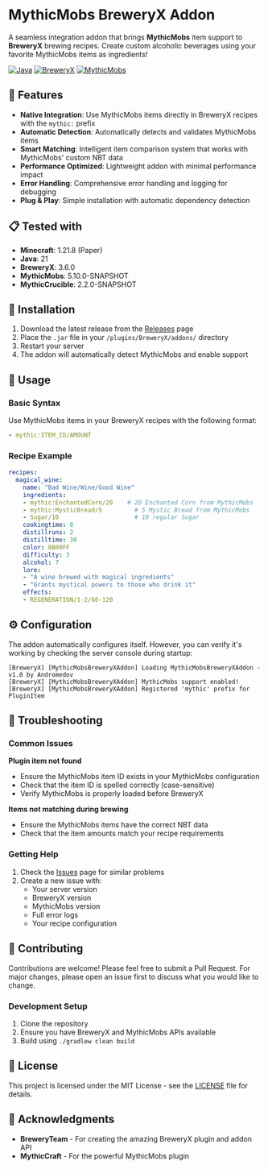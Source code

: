 # MythicMobs BreweryX Addon

A seamless integration addon that brings **MythicMobs** item support to **BreweryX** brewing recipes. Create custom alcoholic beverages using your favorite MythicMobs items as ingredients!

[![Java](https://img.shields.io/badge/Java-17-orange.svg)](https://www.oracle.com/java/)
[![BreweryX](https://img.shields.io/badge/BreweryX-3.6.0-blue.svg)](https://github.com/BreweryTeam/BreweryX)
[![MythicMobs](https://img.shields.io/badge/MythicMobs-5.4.0+-purple.svg)](https://mythiccraft.io/)

## 🍺 Features

- **Native Integration**: Use MythicMobs items directly in BreweryX recipes with the `mythic:` prefix
- **Automatic Detection**: Automatically detects and validates MythicMobs items
- **Smart Matching**: Intelligent item comparison system that works with MythicMobs' custom NBT data
- **Performance Optimized**: Lightweight addon with minimal performance impact
- **Error Handling**: Comprehensive error handling and logging for debugging
- **Plug & Play**: Simple installation with automatic dependency detection

## 📋 Tested with

- **Minecraft**: 1.21.8 (Paper)
- **Java**: 21
- **BreweryX**: 3.6.0
- **MythicMobs**: 5.10.0-SNAPSHOT
- **MythicCrucible**: 2.2.0-SNAPSHOT

## 🚀 Installation

1. Download the latest release from the [Releases](https://github.com/Andromedov/MythicMobs-BreweryX-Addon/releases) page
2. Place the `.jar` file in your `/plugins/BreweryX/addons/` directory
3. Restart your server
4. The addon will automatically detect MythicMobs and enable support

## 📖 Usage

### Basic Syntax

Use MythicMobs items in your BreweryX recipes with the following format:

```yaml
- mythic:ITEM_ID/AMOUNT
 ```

### Recipe Example

```yaml
recipes:
  magical_wine:
    name: "Bad Wine/Wine/Good Wine"
    ingredients:
    - mythic:EnchantedCorn/20    # 20 Enchanted Corn from MythicMobs
    - mythic:MysticBread/5         # 5 Mystic Bread from MythicMobs
    - Sugar/10                     # 10 regular Sugar
    cookingtime: 8
    distillruns: 2
    distilltime: 30
    color: 8B00FF
    difficulty: 3
    alcohol: 7
    lore:
    - "A wine brewed with magical ingredients"
    - "Grants mystical powers to those who drink it"
    effects:
    - REGENERATION/1-2/60-120
```

## ⚙️ Configuration

The addon automatically configures itself. However, you can verify it's working by checking the server console during startup:

```
[BreweryX] [MythicMobsBreweryXAddon] Loading MythicMobsBreweryXAddon - v1.0 by Andromedov
[BreweryX] [MythicMobsBreweryXAddon] MythicMobs support enabled!
[BreweryX] [MythicMobsBreweryXAddon] Registered 'mythic' prefix for PluginItem
```

## 🐛 Troubleshooting

### Common Issues

**Plugin item not found**
- Ensure the MythicMobs item ID exists in your MythicMobs configuration
- Check that the item ID is spelled correctly (case-sensitive)
- Verify MythicMobs is properly loaded before BreweryX

**Items not matching during brewing**
- Ensure the MythicMobs items have the correct NBT data
- Check that the item amounts match your recipe requirements

### Getting Help

1. Check the [Issues](https://github.com/Andromedov/MythicMobs-BreweryX-Addon/issues) page for similar problems
2. Create a new issue with:
   - Your server version
   - BreweryX version
   - MythicMobs version
   - Full error logs
   - Your recipe configuration

## 🤝 Contributing

Contributions are welcome! Please feel free to submit a Pull Request. For major changes, please open an issue first to discuss what you would like to change.

### Development Setup

1. Clone the repository
2. Ensure you have BreweryX and MythicMobs APIs available
3. Build using `./gradlew clean build`

## 📝 License

This project is licensed under the MIT License - see the [LICENSE](LICENSE) file for details.

## 🙏 Acknowledgments

- **BreweryTeam** - For creating the amazing BreweryX plugin and addon API
- **MythicCraft** - For the powerful MythicMobs plugin